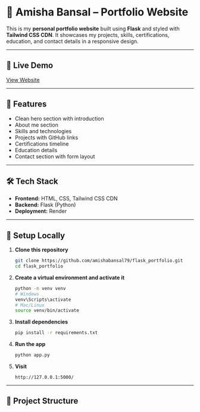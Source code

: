 # 🌟 Amisha Bansal – Portfolio Website

This is my **personal portfolio website** built using **Flask** and styled with **Tailwind CSS CDN**. It showcases my projects, skills, certifications, education, and contact details in a responsive design.

---

## 🔗 **Live Demo**

[View Website](https://flask-portfolio-kqo3.onrender.com/)

---

## 📌 **Features**

- Clean hero section with introduction
- About me section
- Skills and technologies
- Projects with GitHub links
- Certifications timeline
- Education details
- Contact section with form layout

---

## 🛠️ **Tech Stack**

- **Frontend:** HTML, CSS, Tailwind CSS CDN
- **Backend:** Flask (Python)
- **Deployment:** Render

---

## 🚀 **Setup Locally**

1. **Clone this repository**

    ```bash
    git clone https://github.com/amishabansal79/flask_portfolio.git
    cd flask_portfolio
    ```

2. **Create a virtual environment and activate it**

    ```bash
    python -m venv venv
    # Windows
    venv\Scripts\activate
    # Mac/Linux
    source venv/bin/activate
    ```

3. **Install dependencies**

    ```bash
    pip install -r requirements.txt
    ```

4. **Run the app**

    ```bash
    python app.py
    ```

5. **Visit**

    ```
    http://127.0.0.1:5000/
    ```

---

## 📁 **Project Structure**

